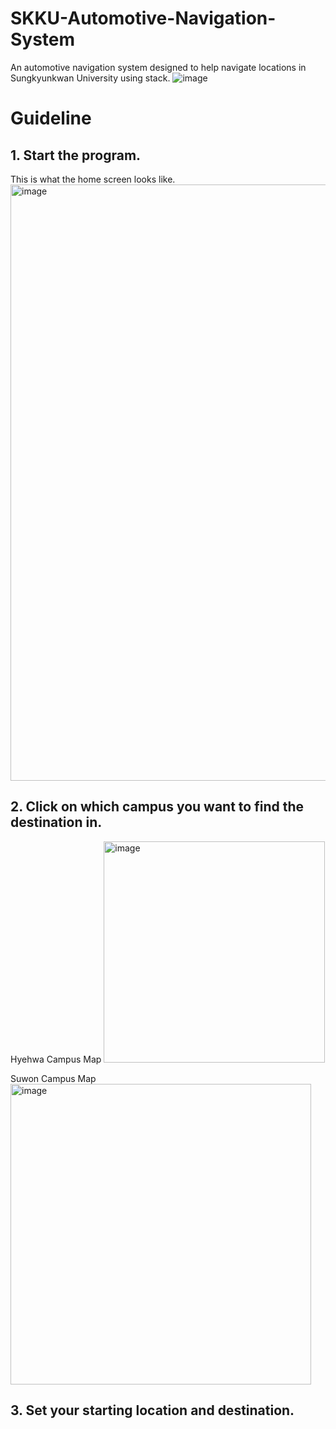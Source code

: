 # SKKU-Automotive-Navigation-System
An automotive navigation system designed to help navigate locations in Sungkyunkwan University using stack.
![image](https://github.com/user-attachments/assets/09c31b40-01b3-4f78-b1ad-17b9148b7aa5)


# Guideline

## 1. Start the program.

This is what the home screen looks like.
<img width="954" alt="image" src="https://github.com/user-attachments/assets/7067d67e-e742-482b-b10b-d7fab27e2d5b">

## 2. Click on which campus you want to find the destination in.

Hyehwa Campus Map
<img width="354" alt="image" src="https://github.com/user-attachments/assets/35df989e-b11d-4f0f-9673-16ede0a2b0bd">


Suwon Campus Map
<img width="481" alt="image" src="https://github.com/user-attachments/assets/61e702fa-5636-4883-8d90-05284c913405">

## 3. Set your starting location and destination.

